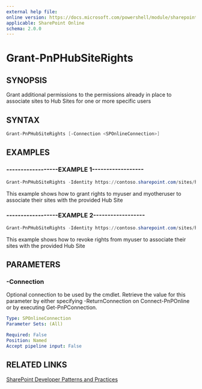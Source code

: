 ```yaml
---
external help file:
online version: https://docs.microsoft.com/powershell/module/sharepoint-pnp/grant-pnphubsiterights
applicable: SharePoint Online
schema: 2.0.0
---
```

# Grant-PnPHubSiteRights

## SYNOPSIS
Grant additional permissions to the permissions already in place to associate sites to Hub Sites for one or more specific users

## SYNTAX 

```powershell
Grant-PnPHubSiteRights [-Connection <SPOnlineConnection>]
```

## EXAMPLES

### ------------------EXAMPLE 1------------------
```powershell
Grant-PnPHubSiteRights -Identity https://contoso.sharepoint.com/sites/hubsite -Principals "myuser@mydomain.com","myotheruser@mydomain.com" -Rights Join
```

This example shows how to grant rights to myuser and myotheruser to associate their sites with the provided Hub Site

### ------------------EXAMPLE 2------------------
```powershell
Grant-PnPHubSiteRights -Identity https://contoso.sharepoint.com/sites/hubsite -Principals "myuser@mydomain.com" -Rights None
```

This example shows how to revoke rights from myuser to associate their sites with the provided Hub Site

## PARAMETERS

### -Connection
Optional connection to be used by the cmdlet. Retrieve the value for this parameter by either specifying -ReturnConnection on Connect-PnPOnline or by executing Get-PnPConnection.

```yaml
Type: SPOnlineConnection
Parameter Sets: (All)

Required: False
Position: Named
Accept pipeline input: False
```

## RELATED LINKS

[SharePoint Developer Patterns and Practices](https://aka.ms/sppnp)